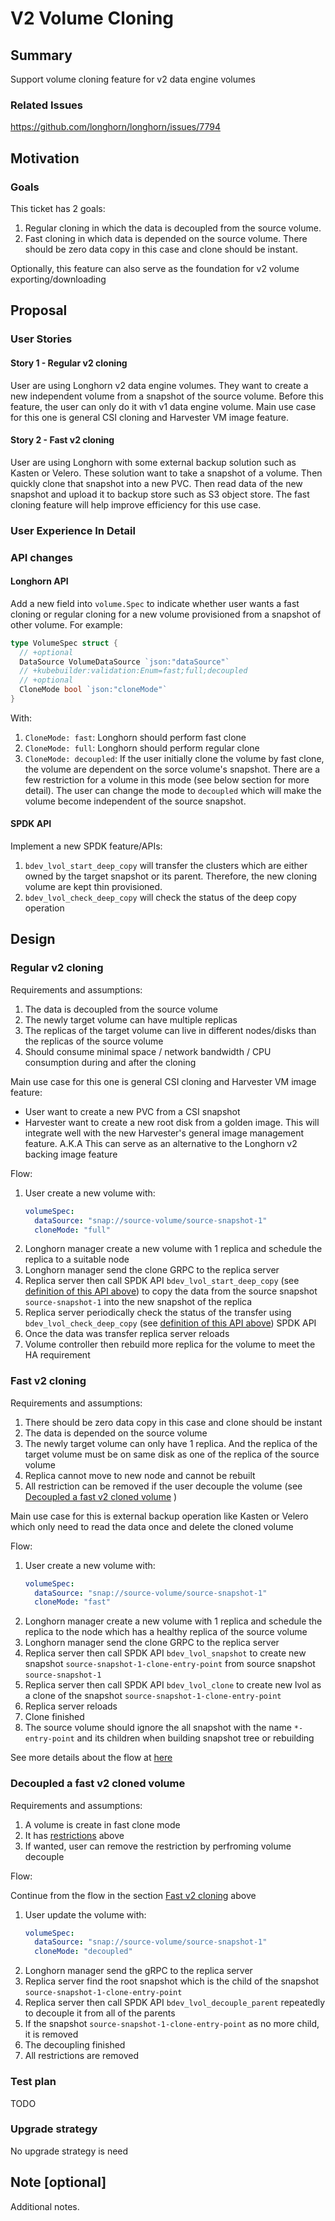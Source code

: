 # V2 Volume Cloning

## Summary

Support volume cloning feature for v2 data engine volumes

### Related Issues

https://github.com/longhorn/longhorn/issues/7794

## Motivation

### Goals

This ticket has 2 goals:
1. Regular cloning in which the data is decoupled from the source volume.
1. Fast cloning in which data is depended on the source volume.
   There should be zero data copy in this case and clone should be instant.

Optionally, this feature can also serve as the foundation for v2 volume exporting/downloading 

## Proposal

### User Stories

#### Story 1 - Regular v2 cloning

User are using Longhorn v2 data engine volumes. 
They want to create a new independent volume from a snapshot of the source volume.
Before this feature, the user can only do it with v1 data engine volume.
Main use case for this one is general CSI cloning and Harvester VM image feature.


#### Story 2 - Fast v2 cloning

User are using Longhorn with some external backup solution such as Kasten or Velero.
These solution want to take a snapshot of a volume.
Then quickly clone that snapshot into a new PVC.
Then read data of the new snapshot and upload it to backup store such as S3 object store.
The fast cloning feature will help improve efficiency for this use case.

### User Experience In Detail

### API changes

#### Longhorn API
Add a new field into `volume.Spec` to indicate whether user wants a fast cloning or regular cloning for a new volume provisioned from a snapshot of other volume.
For example:
```go
type VolumeSpec struct {
  // +optional 
  DataSource VolumeDataSource `json:"dataSource"`
  // +kubebuilder:validation:Enum=fast;full;decoupled
  // +optional 
  CloneMode bool `json:"cloneMode"`
}
```
With:
1. `CloneMode: fast`: Longhorn should perform fast clone 
1. `CloneMode: full`: Longhorn should perform regular clone
1. `CloneMode: decoupled`: If the user initially clone the volume by fast clone, the volume are dependent on the sorce volume's snapshot. 
    There are a few restriction for a volume in this mode (see below section for more detail).
    The user can change the mode to `decoupled` which will make the volume become independent of the source snapshot. 

#### SPDK API

Implement a new SPDK feature/APIs:
1. `bdev_lvol_start_deep_copy` will transfer the clusters which are either owned by the target snapshot or its parent. 
   Therefore, the new cloning volume are kept thin provisioned.
1. `bdev_lvol_check_deep_copy` will check the status of the deep copy operation

## Design

### Regular v2 cloning

Requirements and assumptions:
1. The data is decoupled from the source volume
1. The newly target volume can have multiple replicas
1. The replicas of the target volume can live in different nodes/disks than the replicas of the source volume
1. Should consume minimal space / network bandwidth / CPU consumption during and after the cloning

Main use case for this one is general CSI cloning and Harvester VM image feature:
* User want to create a new PVC from a CSI snapshot
* Harvester want to create a new root disk from a golden image.
  This will integrate well with the new Harvester's general image management feature.
  A.K.A This can serve as an alternative to the Longhorn v2 backing image feature

Flow:
1. User create a new volume with:
    ```yaml
    volumeSpec:
      dataSource: "snap://source-volume/source-snapshot-1"
      cloneMode: "full"
    ```
1. Longhorn manager create a new volume with 1 replica and schedule the replica to a suitable node
1. Longhorn manager send the clone GRPC to the replica server 
1. Replica server then call SPDK API `bdev_lvol_start_deep_copy` (see [definition of this API above](#spdk-api)) to copy the data from the source snapshot `source-snapshot-1` into the new snapshot of the replica
1. Replica server periodically check the status of the transfer using `bdev_lvol_check_deep_copy` (see [definition of this API above](#spdk-api)) SPDK API
1. Once the data was transfer replica server reloads
1. Volume controller then rebuild more replica for the volume to meet the HA requirement

### Fast v2 cloning

Requirements and assumptions:
1. There should be zero data copy in this case and clone should be instant
1. The data is depended on the source volume
1. The newly target volume can only have 1 replica. 
   And the replica of the target volume must be on same disk as one of the replica of the source volume
1. Replica cannot move to new node and cannot be rebuilt 
1. All restriction can be removed if the user decouple the volume (see [Decoupled a fast v2 cloned volume](#decoupled-a-fast-v2-cloned-volume) )

Main use case for this is external backup operation like Kasten or Velero which only need to read the data once and delete the cloned volume

Flow:
1. User create a new volume with:
    ```yaml
    volumeSpec:
      dataSource: "snap://source-volume/source-snapshot-1"
      cloneMode: "fast"
    ```
1. Longhorn manager create a new volume with 1 replica and schedule the replica to the node which has a healthy replica of the source volume
1. Longhorn manager send the clone GRPC to the replica server
1. Replica server then call SPDK API `bdev_lvol_snapshot` to create new snapshot `source-snapshot-1-clone-entry-point` from source snapshot `source-snapshot-1`
1. Replica server then call SPDK API `bdev_lvol_clone` to create new lvol as a clone of the snapshot `source-snapshot-1-clone-entry-point`
1. Replica server reloads
1. Clone finished 
1. The source volume should ignore the all snapshot with the name `*-entry-point` and its children when building snapshot tree or rebuilding

See more details about the flow at [here](./assets/v2-volume-cloning/longhorn-v2-fast-cloning.pdf)

### Decoupled a fast v2 cloned volume

Requirements and assumptions:
1. A volume is create in fast clone mode
1. It has [restrictions](#fast-v2-cloning) above 
1. If wanted, user can remove the restriction by perfroming volume decouple

Flow:

Continue from the flow in the section [Fast v2 cloning](#fast-v2-cloning) above
1. User update the volume with:
    ```yaml
    volumeSpec:
      dataSource: "snap://source-volume/source-snapshot-1"
      cloneMode: "decoupled"
    ```
1. Longhorn manager send the gRPC to the replica server
1. Replica server find the root snapshot which is the child of the snapshot `source-snapshot-1-clone-entry-point`
1. Replica server then call SPDK API `bdev_lvol_decouple_parent` repeatedly to decouple it from all of the parents
1. If the snapshot `source-snapshot-1-clone-entry-point` as no more child, it is removed
1. The decoupling finished
1. All restrictions are removed 



### Test plan

TODO

### Upgrade strategy

No upgrade strategy is need 

## Note [optional]

Additional notes.
